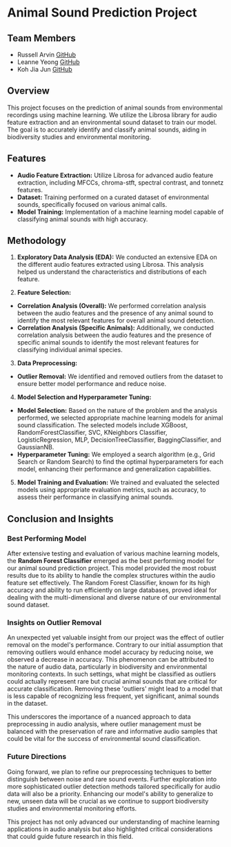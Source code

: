 # Animal Sound Prediction Project

## Team Members
- Russell Arvin [GitHub](https://github.com/RussellArvin)
- Leanne Yeong [GitHub](https://github.com/sockgothole)
- Koh Jia Jun [GitHub](https://github.com/kohjiajun)

## Overview
This project focuses on the prediction of animal sounds from environmental recordings using machine learning. We utilize the Librosa library for audio feature extraction and an environmental sound dataset to train our model. The goal is to accurately identify and classify animal sounds, aiding in biodiversity studies and environmental monitoring.

## Features
- **Audio Feature Extraction:** Utilize Librosa for advanced audio feature extraction, including MFCCs, chroma-stft, spectral contrast, and tonnetz features.
- **Dataset:** Training performed on a curated dataset of environmental sounds, specifically focused on various animal calls.
- **Model Training:** Implementation of a machine learning model capable of classifying animal sounds with high accuracy.

## Methodology
1. **Exploratory Data Analysis (EDA):** We conducted an extensive EDA on the different audio features extracted using Librosa. This analysis helped us understand the characteristics and distributions of each feature.

2. **Feature Selection:**
  - **Correlation Analysis (Overall):** We performed correlation analysis between the audio features and the presence of any animal sound to identify the most relevant features for overall animal sound detection.
  - **Correlation Analysis (Specific Animals):** Additionally, we conducted correlation analysis between the audio features and the presence of specific animal sounds to identify the most relevant features for classifying individual animal species.

3. **Data Preprocessing:**
  - **Outlier Removal:** We identified and removed outliers from the dataset to ensure better model performance and reduce noise.

4. **Model Selection and Hyperparameter Tuning:**
  - **Model Selection:** Based on the nature of the problem and the analysis performed, we selected appropriate machine learning models for animal sound classification. The selected models include XGBoost, RandomForestClassifier, SVC, KNeighbors Classifier, LogisticRegression, MLP, DecisionTreeClassifier, BaggingClassifier, and GaussianNB.
  - **Hyperparameter Tuning:** We employed a search algorithm (e.g., Grid Search or Random Search) to find the optimal hyperparameters for each model, enhancing their performance and generalization capabilities.

5. **Model Training and Evaluation:** We trained and evaluated the selected models using appropriate evaluation metrics, such as accuracy, to assess their performance in classifying animal sounds.

## Conclusion and Insights

### Best Performing Model
After extensive testing and evaluation of various machine learning models, the **Random Forest Classifier** emerged as the best performing model for our animal sound prediction project. This model provided the most robust results due to its ability to handle the complex structures within the audio feature set effectively. The Random Forest Classifier, known for its high accuracy and ability to run efficiently on large databases, proved ideal for dealing with the multi-dimensional and diverse nature of our environmental sound dataset.

### Insights on Outlier Removal
An unexpected yet valuable insight from our project was the effect of outlier removal on the model's performance. Contrary to our initial assumption that removing outliers would enhance model accuracy by reducing noise, we observed a decrease in accuracy. This phenomenon can be attributed to the nature of audio data, particularly in biodiversity and environmental monitoring contexts. In such settings, what might be classified as outliers could actually represent rare but crucial animal sounds that are critical for accurate classification. Removing these 'outliers' might lead to a model that is less capable of recognizing less frequent, yet significant, animal sounds in the dataset.

This underscores the importance of a nuanced approach to data preprocessing in audio analysis, where outlier management must be balanced with the preservation of rare and informative audio samples that could be vital for the success of environmental sound classification.

### Future Directions
Going forward, we plan to refine our preprocessing techniques to better distinguish between noise and rare sound events. Further exploration into more sophisticated outlier detection methods tailored specifically for audio data will also be a priority. Enhancing our model's ability to generalize to new, unseen data will be crucial as we continue to support biodiversity studies and environmental monitoring efforts.

This project has not only advanced our understanding of machine learning applications in audio analysis but also highlighted critical considerations that could guide future research in this field.
